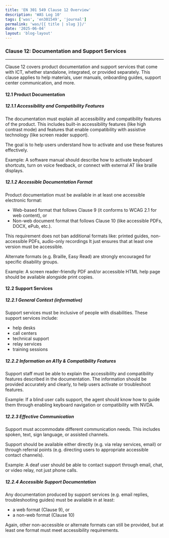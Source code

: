 ```yaml
---
title: 'EN 301 549 Clause 12 Overview'
description: 'WAS Log 10'
tags: ['was', 'en301549', 'journal']
permalink: 'was/{{ title | slug }}/'
date: '2025-06-04'
layout: 'blog-layout'
---
```


<div class="blog">
  <h3>Clause 12: Documentation and Support Services</h3>
  <hr />
  <p>Clause 12 covers product documentation and support services that come with ICT, whether standalone, integrated, or
    provided separately. This clause applies to help materials, user manuals, onboarding guides, support center
    communication, and more.</p>

  <h4>12.1 Product Documentation</h4>
  <h5>12.1.1 Accessibility and Compatibility Features</h5>
  <p>The documentation must explain all accessibility and compatibility features of the product. This includes built-in
    accessibility features (like high contrast mode) and features that enable compatibility with assistive technology
    (like screen reader support).</p>
  <p>The goal is to help users understand how to activate and use these features effectively.</p>
  <p>Example: A software manual should describe how to activate keyboard shortcuts, turn on voice feedback, or connect
    with external AT like braille displays.</p>

  <h5>12.1.2 Accessible Documentation Format</h5>
  <p>Product documentation must be available in at least one accessible electronic format:</p>
  <ul>
    <li>Web-based format that follows Clause 9 (it conforms to WCAG 2.1 for web content), or</li>
    <li>Non-web document format that follows Clause 10 (like accessible PDFs, DOCX, ePub, etc.).</li>
  </ul>
  <p>This requirement does not ban additional formats like: printed guides, non-accessible PDFs, audio-only recordings
    It just ensures that at least one version must be accessible.</p>
  <p class="note">Alternate formats (e.g. Braille, Easy Read) are strongly encouraged for specific disability groups.
  </p>
  <p>Example: A screen reader-friendly PDF and/or accessible HTML help page should be available alongside print copies.
  </p>

  <h4>12.2 Support Services</h4>
  <h5>12.2.1 General Context (informative)</h5>
  <p>Support services must be inclusive of people with disabilities. These support services include:</p>
  <ul>
    <li>help desks</li>
    <li>call centers</li>
    <li>technical support</li>
    <li>relay services</li>
    <li>training sessions</li>
  </ul>

  <h5>12.2.2 Information on A11y & Compatibility Features</h5>
  <p>Support staff must be able to explain the accessibility and compatibility features described in the documentation.
    The information should be provided accurately and clearly, to help users activate or troubleshoot features.</p>
  <p>Example: If a blind user calls support, the agent should know how to guide them through enabling keyboard
    navigation or compatibility with NVDA.</p>

  <h5>12.2.3 Effective Communication</h5>
  <p>Support must accommodate different communication needs. This includes spoken, text, sign language, or assisted
    channels.</p>
  <p>Support should be available either directly (e.g. via relay services, email) or through referral points (e.g.
    directing users to appropriate accessible contact channels).</p>
  <p>Example: A deaf user should be able to contact support through email, chat, or video relay, not just phone calls.
  </p>

  <h5>12.2.4 Accessible Support Documentation</h5>
  <p>Any documentation produced by support services (e.g. email replies, troubleshooting guides) must be available in at
    least:</p>
  <ul>
    <li>a web format (Clause 9), or</li>
    <li>a non-web format (Clause 10)</li>
  </ul>
  <p>Again, other non-accessible or alternate formats can still be provided, but at least one format must meet
    accessibility requirements.</p>
</div>